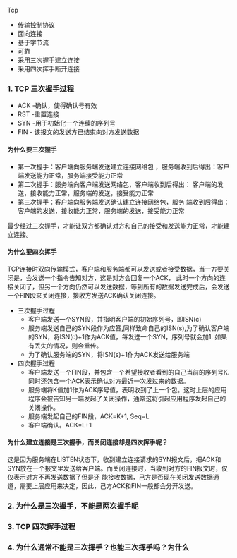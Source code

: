 
Tcp
* 传输控制协议
* 面向连接
* 基于字节流
* 可靠
* 采用三次握手建立连接
* 采用四次挥手断开连接


### 1. TCP 三次握手过程

* ACK -确认，使得确认号有效
* RST -重置连接
* SYN -用于初始化一个连续的序列号
* FIN - 该报文的发送方已结束向对方发送数据

#### 为什么要三次握手 

* 第一次握手：客户端向服务端发送建立连接网络包 ，服务端收到后得出：客户端发送能力正常，服务端接受能力正常
* 第二次握手：服务端向客户端发送网络包，客户端收到后得出： 客户端的发送，接收能力正常，服务端的发送，接受能力正常
* 第三次握手：客户端向服务端发送确认建立连接网络包，服务
端收到后得出：客户端的发送，接收能力正常，服务端的发送，接受能力正常

最少经过三次握手，才能让双方都确认对方和自己的接受和发送能力正常，才能建立连接。
#### 为什么要四次挥手

TCP连接时双向传输模式，客户端和服务端都可以发送或者接受数据，当一方要关闭是，会发送一个指令告知对方，这是对方会回复一个ACK，
此时一个方向的连接关闭了，但另一个方向仍然可以发送数据，等到所有的数据发送完成后，会发送一个FIN段来关闭连接，接收方发送ACK确认关闭连接。

* 三次握手过程
  * 客户端发送一个SYN段，并指明客户端的初始序列号，即ISN(c)
  * 服务端发送自己的SYN段作为应答,同样致命自己的ISN(s),为了确认客户端的SYN，将ISN(c)+1作为ACK值，每发送一个SYN，序列号就会加1. 如果有丢失的情况，则会重传。
  * 为了确认服务端的SYN，将ISN(s)+1作为ACK发送给服务端
* 四次握手过程
  * 客户端发送一个FIN段，并包含一个希望接收者看到的自己当前的序列号K. 同时还包含一个ACK表示确认对方最近一次发过来的数据。
  * 服务端将K值加1作为ACK序号值，表明收到了上一个包。这时上层的应用程序会被告知另一端发起了关闭操作，通常这将引起应用程序发起自己的关闭操作。
  * 服务端发起自己的FIN段，ACK=K+1, Seq=L
  * 客户端确认。ACK=L+1

#### 为什么建立连接是三次握手，而关闭连接却是四次挥手呢？
这是因为服务端在LISTEN状态下，收到建立连接请求的SYN报文后，把ACK和SYN放在一个报文里发送给客户端。而关闭连接时，当收到对方的FIN报文时，仅仅表示对方不再发送数据了但是还
能接收数据，己方是否现在关闭发送数据通道，需要上层应用来决定，因此，己方ACK和FIN一般都会分开发送。

### 2. 为什么是三次握手，不能是两次握手呢
### 3. TCP 四次挥手过程 
### 4. 为什么通常不能是三次挥手？也能三次挥手吗？为什么